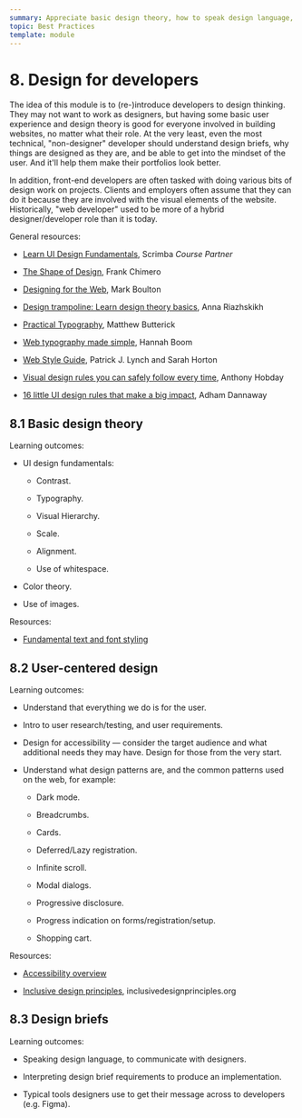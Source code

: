 ```yaml
---
summary: Appreciate basic design theory, how to speak design language, and what makes websites look good.
topic: Best Practices
template: module
---
```


# 8. Design for developers

The idea of this module is to (re-)introduce developers to design thinking. They may not want to work as designers, but having some basic user experience and design theory is good for everyone involved in building websites, no matter what their role. At the very least, even the most technical, "non-designer" developer should understand design briefs, why things are designed as they are, and be able to get into the mindset of the user. And it'll help them make their portfolios look better.

In addition, front-end developers are often tasked with doing various bits of design work on projects. Clients and employers often assume that they can do it because they are involved with the visual elements of the website. Historically, "web developer" used to be more of a hybrid designer/developer role than it is today.

General resources:

- [Learn UI Design Fundamentals](https://scrimba.com/learn/design?via=mdn), Scrimba _Course Partner_

- [The Shape of Design](https://shapeofdesignbook.com/chapters/00-introduction/), Frank Chimero

- [Designing for the Web](https://designingfortheweb.co.uk/), Mark Boulton

- [Design trampoline: Learn design theory basics](https://designtrampoline.org/), Anna Riazhskikh

- [Practical Typography](https://practicaltypography.com/), Matthew Butterick

- [Web typography made simple](https://designforweb.org/vis/chapter2-typography/typelab-by-HannahBoom/), Hannah Boom

- [Web Style Guide](https://webstyleguide.com/), Patrick J. Lynch and Sarah Horton

- [Visual design rules you can safely follow every time](https://anthonyhobday.com/sideprojects/saferules/), Anthony Hobday

- [16 little UI design rules that make a big impact](https://www.adhamdannaway.com/blog/ui-design/16-ui-design-rules), Adham Dannaway

## 8.1 Basic design theory

Learning outcomes:

- UI design fundamentals:

  - Contrast.

  - Typography.

  - Visual Hierarchy.

  - Scale.

  - Alignment.

  - Use of whitespace.

- Color theory.

- Use of images.

Resources:

- [Fundamental text and font styling](https://developer.mozilla.org/docs/Learn/CSS/Styling_text/Fundamentals)

## 8.2 User-centered design

Learning outcomes:

- Understand that everything we do is for the user.

- Intro to user research/testing, and user requirements.

- Design for accessibility — consider the target audience and what additional needs they may have. Design for those from the very start.

- Understand what design patterns are, and the common patterns used on the web, for example:

  - Dark mode.

  - Breadcrumbs.

  - Cards.

  - Deferred/Lazy registration.

  - Infinite scroll.

  - Modal dialogs.

  - Progressive disclosure.

  - Progress indication on forms/registration/setup.

  - Shopping cart.

Resources:

- [Accessibility overview](https://developer.mozilla.org/docs/Learn/Accessibility)

- [Inclusive design principles](https://inclusivedesignprinciples.org/), inclusivedesignprinciples.org

## 8.3 Design briefs

Learning outcomes:

- Speaking design language, to communicate with designers.

- Interpreting design brief requirements to produce an implementation.

- Typical tools designers use to get their message across to developers (e.g. Figma).
